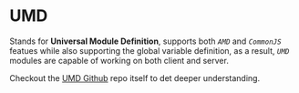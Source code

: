 # UMD

Stands for **Universal Module Definition**, supports both _`AMD`_ and _`CommonJS`_ featues while also supporting the global variable definition, as a result, _`UMD`_ modules are capable of working on both client and server.

Checkout the [UMD Github](https://github.com/umdjs/umd) repo itself to det deeper understanding.
